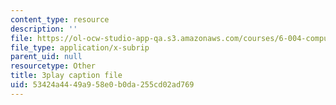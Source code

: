 ```yaml
---
content_type: resource
description: ''
file: https://ol-ocw-studio-app-qa.s3.amazonaws.com/courses/6-004-computation-structures-spring-2017/53424a4449a958e0b0da255cd02ad769_R0tFDXBZvKI.vtt
file_type: application/x-subrip
parent_uid: null
resourcetype: Other
title: 3play caption file
uid: 53424a44-49a9-58e0-b0da-255cd02ad769
---
```

